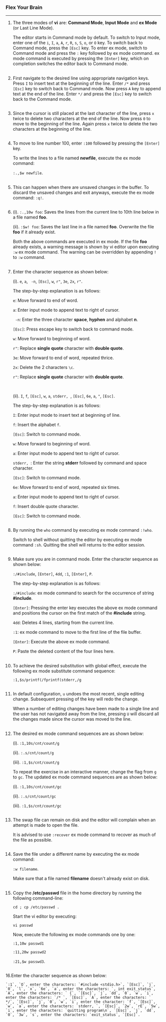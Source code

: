 ### Flex Your Brain

---

01. The three modes of **vi** are: **Command Mode**, **Input Mode** and **ex Mode** (or Last Line Mode).

    The editor starts in Command mode by default. To switch to Input mode, enter one of the `i`, `I`, `a`, `A`, `r`, `R`, `s`, `S`, `o`, or `O` key. To switch back to Command mode, press the `[Esc]` key. To enter ex mode, switch to Command mode and press the `:` key followed by ex mode command. ex mode command is executed by pressing the `[Enter]` key, which on completion switches the editor back to Command mode.

##

02. First navigate to the desired line using appropriate navigation keys. Press `I` to insert text at the beginning of the line. Enter `/*` and press `[Esc]` key to switch back to Command mode. Now press `A` key to append text at the end of the line. Enter `*/` and press the `[Esc]` key to switch back to the Command mode.

##

03. Since the cursor is still placed at the last character of the line, press `x` twice to delete two characters at the end of the line. Now press `0` to move to the beginning of the line. Again press `x` twice to delete the two characters at the beginning of the line.

##

04. To move to line number 100, enter `:100` followed by pressing the `[Enter]` key.

    To write the lines to a file named **newfile**, execute the ex mode command:

    `:.,$w newfile`.

##

05. This can happen when there are unsaved changes in the buffer. To discard the unsaved changes and exit anyways, execute the ex mode command: `:q!`.

##

06. (i). `:.,10w foo`: Saves the lines from the current line to 10th line below in a file named **foo**.

    (ii). `:$w! foo`: Saves the last line in a file named **foo**. Overwrite the file **foo** if it already exist.

    Both the above commands are executed in ex mode. If the file **foo** already exists, a warning message is shown by vi editor upon executing `:w` ex mode command. The warning can be overridden by appending `!` to `:w` command.

##

07. Enter the character sequence as shown below:

    (i). `e`, `a`, ` -n`, `[Esc]`, `w`, `r"`, `3e`, `2x`, `r"`.

    The step-by-step explanation is as follows:

    `e`: Move forward to end of word.

    `a`: Enter input mode to append text to right of cursor.

    ` -n`: Enter the three character **space**, **hyphen** and alphabet **n**.

    `[Esc]`: Press escape key to switch back to command mode.

    `w`: Move forward to beginning of word.

    `r"`: Replace **single quote** character with **double quote**.

    `3e`: Move forward to end of word, repeated thrice.

    `2x`: Delete the 2 characters `\c`.

    `r"`: Replace **single quote** character with **double quote**.

    <br/>

    (ii). `I`, `f`, `[Esc]`, `w`, `a`, `stderr, `, `[Esc]`, `6e`, `a`, `"`, `[Esc]`.

    The step-by-step explanation is as follows:

    `I`: Enter input mode to insert text at beginning of line.

    `f`: Insert the alphabet `f`.

    `[Esc]`: Switch to command mode.

    `w`: Move forward to beginning of word.

    `a`: Enter input mode to append text to right of cursor.

    `stderr, `: Enter the string **stderr** followed by command and space character.

    `[Esc]`: Switch to command mode.

    `6e`: Move forward to end of word, repeated six times.

    `a`: Enter input mode to append text to right of cursor.

    `f`: Insert double quote character.

    `[Esc]`: Switch to command mode.

##

08. By running the `who` command by executing ex mode command `:!who`.

    Switch to shell without quitting the editor by executing ex mode command `:sh`. Quitting the shell will returns to the editor session.

##

09. Make sure you are in command mode. Enter the character sequence as shown below:

    `:/#include`, `[Enter]`, `4dd`, `:1`, `[Enter]`, `P`.

    The step-by-step explanation is as follows:

    `:/#include`: ex mode command to search for the occurrence of string **#include**.

    `[Enter]`: Pressing the enter key executes the above ex mode command and positions the cursor on the first match of the **#include** string.

    `4dd`: Deletes 4 lines, starting from the current line.

    `:1`: ex mode command to move to the first line of the file buffer.

    `[Enter]`: Execute the above ex mode command.

    `P`: Paste the deleted content of the four lines here.

##

10. To achieve the desired substitution with global effect, execute the following ex mode substitute command sequence:

    `:1,$s/printf(/fprintf(stderr,/g`

##

11. In default configuration, `u` undoes the most recent, single editing change. Subsequent pressing of the key will redo the change.

    When a number of editing changes have been made to a single line and the user has not navigated away from the line, pressing `U` will discard all the changes made since the cursor was moved to the line.

##

12. The desired ex mode command sequences are as shown below:

    (i). `:1,10s/cnt/count/g`

    (ii). `:.s/cnt/count/g`

    (iii). `:1,$s/cnt/count/g`

    To repeat the exercise in an interactive manner, change the flag from `g` to `gc`. The updated ex mode command sequences are as shown below:

    (i). `:1,10s/cnt/count/gc`

    (ii). `:.s/cnt/count/gc`

    (iii). `:1,$s/cnt/count/gc`

##

13. The swap file can remain on disk and the editor will complain when an attempt is made to open the file.

    It is advised to use `:recover` ex mode command to recover as much of the file as possible.

##

14. Save the file under a different name by executing the ex mode command:

    `:w filename`.

    Make sure that a file named **filename** doesn't already exist on disk.

##

15. Copy the **/etc/passwd** file in the home directory by running the following command-line:

    `cd ; cp /etc/passwd .`

    Start the vi editor by executing:

    `vi passwd`

    Now, execute the following ex mode commands one by one:

    `:1,10w passwd1`

    `:11,20w passwd2`

    `:21,$w passwd3`.

##

16.Enter the character sequence as shown below:

    `:1`, `O`, enter the characters: `#include <stdio.h>`, `[Esc]`, `j`, `0`, `l`, `x`, `6e`, `a`, enter the characters: `, int exit_status`, `A`, enter the characters: ` {`, `[Esc]`, `j`, `dd`, `0`, `w`, `i`, enter the characters: `/* `, `[Esc]`, `A`, enter the characters: ` */`, `[Esc]`, `j`, `0`, `w`, `i`, enter the character: `f`, `[Esc]`, `w`, `a`, enter the characters: `stderr, `, `[Esc]`, `2w`, `rE`, `5w`, `i`, enter the characters: `quitting program\n`, `[Esc]`, `j`, `dd`, `0`, `3w`, `s`, enter the characters: `exit_status`, `[Esc]`.

##
